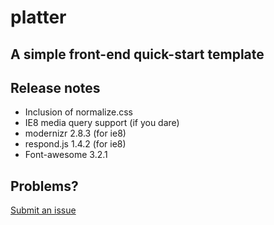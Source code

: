 # platter

## A simple front-end quick-start template

## Release notes
* Inclusion of normalize.css
* IE8 media query support (if you dare)
* modernizr 2.8.3 (for ie8)
* respond.js 1.4.2 (for ie8)
* Font-awesome 3.2.1

## Problems?
[Submit an issue](https://github.com/freqn/platter/issues)
